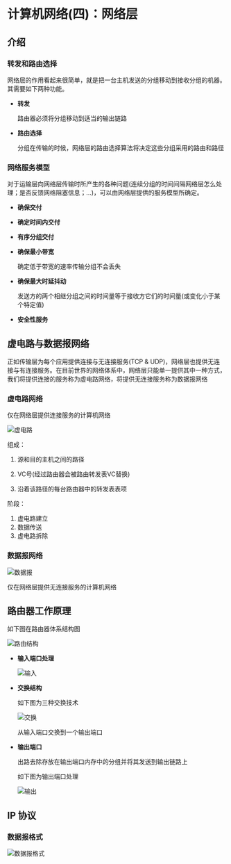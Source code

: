 # 计算机网络(四)：网络层

## 介绍

### 转发和路由选择

网络层的作用看起来很简单，就是把一台主机发送的分组移动到接收分组的机器。其需要如下两种功能。

- **转发**

  路由器必须将分组移动到适当的输出链路

- **路由选择**

  分组在传输的时候，网络层的路由选择算法将决定这些分组采用的路由和路径

### 网络服务模型

对于运输层向网络层传输时所产生的各种问题(连续分组的时间间隔网络层怎么处理；是否反馈网络阻塞信息；...)，可以由网络层提供的服务模型所确定。

- **确保交付**

- **确定时间内交付**

- **有序分组交付**

- **确保最小带宽**

  确定低于带宽的速率传输分组不会丢失

- **确保最大时延抖动**

  发送方的两个相继分组之间的时间量等于接收方它们的时间量(或变化小于某个特定值)

- **安全性服务**

## 虚电路与数据报网络

正如传输层为每个应用提供连接与无连接服务(TCP & UDP)，网络层也提供无连接与有连接服务。在目前世界的网络体系中，网络层只能单一提供其中一种方式，我们将提供连接的服务称为虚电路网络，将提供无连接服务称为数据报网络

### 虚电路网络

仅在网络层提供连接服务的计算机网络

![虚电路](http://qiniu.itliusir.com/%E8%99%9A%E7%BD%91%E7%BB%9C.png)

组成：

1. 源和目的主机之间的路径    

2. VC号(经过路由器会被路由转发表VC替换)

3. 沿着该路径的每台路由器中的转发表表项

阶段：

1. 虚电路建立
2. 数据传送
3. 虚电路拆除

### 数据报网络

![数据报](http://qiniu.itliusir.com/%E6%95%B0%E6%8D%AE%E6%8A%A5%E7%BD%91%E7%BB%9C.png)

仅在网络层提供无连接服务的计算机网络

## 路由器工作原理

如下图在路由器体系结构图

![路由结构](http://qiniu.itliusir.com/%E8%B7%AF%E7%94%B1%E7%BB%93%E6%9E%84.png)

- **输入端口处理**

  ![输入](http://qiniu.itliusir.com/%E8%BE%93%E5%85%A5%E7%AB%AF%E5%8F%A3.png)

- **交换结构**

  如下图为三种交换技术

  ![交换](http://qiniu.itliusir.com/%E4%BA%A4%E6%8D%A2%E6%8A%80%E6%9C%AF.png)

  从输入端口交换到一个输出端口

- **输出端口**

  出路去除存放在输出端口内存中的分组并将其发送到输出链路上

  如下图为输出端口处理

  ![输出](http://qiniu.itliusir.com/%E8%BE%93%E5%87%BA%E7%AB%AF%E5%8F%A3.png)

## IP 协议

### 数据报格式

![数据报格式](http://qiniu.itliusir.com/%E6%95%B0%E6%8D%AE%E6%8A%A5%E6%A0%BC%E5%BC%8F.png)

